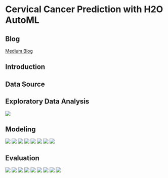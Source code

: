 # Cervical Cancer Prediction with H2O AutoML

## Blog

[Medium Blog]()

## Introduction

## Data Source

## Exploratory Data Analysis

<img src = '../main/Data & Images/correlations.png'>

## Modeling

<img src = '../main/Data & Images/leaderboard.png'>

<img src = '../main/Data & Images/ Variable Importance Heatmap.png'>

<img src = '../main/Data & Images/Model Correlation.png'>

<img src = '../main/Data & Images/Partial Dependence Plots Schiller.png'>

<img src = '../main/Data & Images/Partial Dependence Plots Age.png'>

<img src = '../main/Data & Images/Partial Dependence Plots Citology.png'>

<img src = '../main/Data & Images/Partial Dependence Plots Hinselmann.png'>

<img src = '../main/Data & Images/Partial Dependence Plots Hormonal Contraceptives (years).png'>

## Evaluation

<img src = '../main/Data & Images/cm.png'>

<img src = '../main/Data & Images/maximum metrics.png'>

<img src = '../main/Data & Images/learning_curve_plot.png'>

<img src = '../main/Data & Images/SHAP Summary.png'>

<img src = '../main/Data & Images/PDP Schiller.png'>

<img src = '../main/Data & Images/PDP Age.png'>

<img src = '../main/Data & Images/PDP Citology.png'>

<img src = '../main/Data & Images/PDP Hilsenmann.png'>

<img src = '../main/Data & Images/PDP Hormonal Contraceptives (years).png'>
